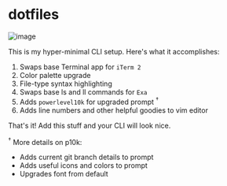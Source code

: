 # dotfiles

![image](https://user-images.githubusercontent.com/7318997/145733886-129e2c9b-0ec5-451b-b051-8326ec7bfefa.png)

This is my hyper-minimal CLI setup. Here's what it accomplishes:
1. Swaps base Terminal app for `iTerm 2`
2. Color palette upgrade
3. File-type syntax highlighting
4. Swaps base ls and ll commands for `Exa`
5. Adds `powerlevel10k` for upgraded prompt <sup>†</sup>
6. Adds line numbers and other helpful goodies to vim editor

That's it! Add this stuff and your CLI will look nice.


<sup>†</sup> More details on p10k:
- Adds current git branch details to prompt
- Adds useful icons and colors to prompt
- Upgrades font from default
